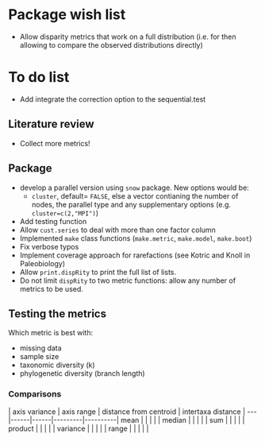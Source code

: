 # Package wish list
* Allow disparity metrics that work on a full distribution (i.e. for then allowing to compare the observed distributions directly)

# To do list
* Add integrate the correction option to the sequential.test

## Literature review
* Collect more metrics!

## Package
* develop a parallel version using `snow` package. New options would be:
  * `cluster`, default= `FALSE`, else a vector contianing the number of nodes, the parallel type and any supplementary options (e.g. `cluster=c(2,"MPI")`)
* Add testing function
* Allow `cust.series` to deal with more than one factor column
* Implemented `make` class functions (`make.metric`, `make.model`, `make.boot`) 
* Fix verbose typos
* Implement coverage approach for rarefactions (see Kotric and Knoll in Paleobiology)
* Allow `print.dispRity` to print the full list of lists.
* Do not limit `dispRity` to two metric functions: allow any number of metrics to be used.

## Testing the metrics
Which metric is best with:
* missing data
* sample size
* taxonomic diversity (k)
* phylogenetic diversity (branch length)

### Comparisons

   | axis variance | axis range | distance from centroid | intertaxa distance |
---|------|------|---------|----------|
mean | | | | |
median | | | | |
sum | | | | |
product | | | | |
variance | | | | |
range | | | | |
